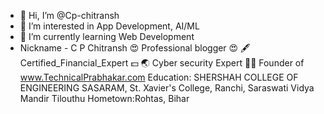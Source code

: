 - 👋 Hi, I’m @Cp-chitransh
- 👀 I’m interested in App Development, AI/ML
- 🌱 I’m currently learning Web Development
- Nickname - C P Chitransh
😍 Professional blogger 😍
🖋 Certified_Financial_Expert 💵
🌏 Cyber security Expert 👩‍💻
Founder of www.TechnicalPrabhakar.com
Education: SHERSHAH COLLEGE OF ENGINEERING SASARAM, St. Xavier's College, Ranchi, Saraswati Vidya Mandir Tilouthu
Hometown:Rohtas, Bihar

<!---
Cp-chitransh/Cp-chitransh is a ✨ special ✨ repository because its `README.md` (this file) appears on your GitHub profile.
You can click the Preview link to take a look at your changes.
--->
